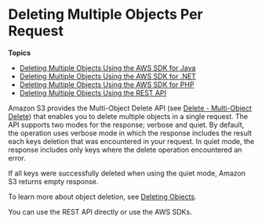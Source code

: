 # Deleting Multiple Objects Per Request<a name="DeletingMultipleObjects"></a>

**Topics**
+ [Deleting Multiple Objects Using the AWS SDK for Java](DeletingMultipleObjectsUsingJava.md)
+ [Deleting Multiple Objects Using the AWS SDK for \.NET](DeletingMultipleObjectsUsingNetSDK.md)
+ [Deleting Multiple Objects Using the AWS SDK for PHP](DeletingMultipleObjectsUsingPHPSDK.md)
+ [Deleting Multiple Objects Using the REST API](DeletingMultipleObjectsUsingREST.md)

Amazon S3 provides the Multi\-Object Delete API \(see [Delete \- Multi\-Object Delete](http://docs.aws.amazon.com/AmazonS3/latest/API/multiobjectdeleteapi.html)\) that enables you to delete multiple objects in a single request\. The API supports two modes for the response; verbose and quiet\. By default, the operation uses verbose mode in which the response includes the result each keys deletion that was encountered in your request\. In quiet mode, the response includes only keys where the delete operation encountered an error\.

If all keys were successfully deleted when using the quiet mode, Amazon S3 returns empty response\. 

To learn more about object deletion, see [Deleting Objects](DeletingObjects.md)\. 

You can use the REST API directly or use the AWS SDKs\. 